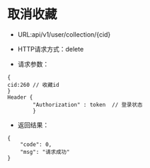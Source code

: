 # 取消收藏

- URL:api/v1/user/collection/{cid}

- HTTP请求方式：delete
   
- 请求参数：
 
```
{
cid:260 // 收藏id
}
Header {
        "Authorization" : token  // 登录状态
        }
```

- 返回结果：

```
{
    "code": 0,
    "msg": "请求成功"
}

```

